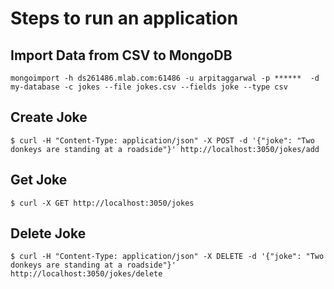 # Steps to run an application

## Import Data from CSV to MongoDB

```
mongoimport -h ds261486.mlab.com:61486 -u arpitaggarwal -p ******  -d my-database -c jokes --file jokes.csv --fields joke --type csv
```

## Create Joke

```
$ curl -H "Content-Type: application/json" -X POST -d '{"joke": "Two donkeys are standing at a roadside"}' http://localhost:3050/jokes/add
```

## Get Joke

```
$ curl -X GET http://localhost:3050/jokes
```

## Delete Joke

```
$ curl -H "Content-Type: application/json" -X DELETE -d '{"joke": "Two donkeys are standing at a roadside"}' http://localhost:3050/jokes/delete
```
